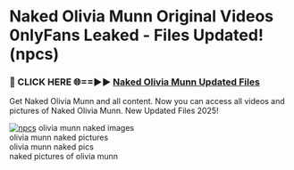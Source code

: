 # Naked Olivia Munn Original Videos 0nlyFans Leaked - Files Updated! (npcs)

<h3>🔴 CLICK HERE 🌐==►► <a href="https://tinyurl.com/yckcrads" rel="nofollow">Naked Olivia Munn Updated Files</a></h3>

Get Naked Olivia Munn and all content. Now you can access all videos and pictures of Naked Olivia Munn. New Updated Files 2025!

[![npcs](https://i.imgur.com/hpKpOFt.gif)](https://tinyurl.com/yckcrads)
olivia munn naked images<br>
olivia munn naked pictures<br>
olivia munn naked pics<br>
naked pictures of olivia munn